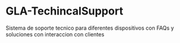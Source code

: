 # GLA-TechincalSupport
Sistema de soporte tecnico para diferentes dispositivos con FAQs y soluciones con interaccion con clientes
